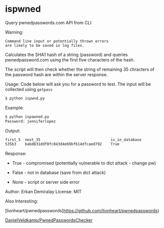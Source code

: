 # ispwned
Query pwnedpasswords.com API from CLI

Warning:
```
Command line input or potentially thrown errors 
are likely to be saved in log files.
```

Calculates the SHA1 hash of a string (password) and 
queries pwnedpassword.com  using the first five characters 
of the hash.

The script will then check whether 
the string of remaining 35 chracters of the password hash
are within the server response.

Usage:
Code below will ask you for a password to test.
The input will be collected using ``getpass``

```bash   
$ python ispwnd.py
```

Example:

```bash   
$ python ispawned.py
Password: jenniferlopez
```

Output:
```bash
first_5  next_35                                is_in_database
535b3    babd831ddf0fc043d4e69bf614dfcaed792    True
```

Response:

 - True  - compromised (potentially vulnerable to dict attack - change pw)
 
 - False - not in database (save from dict attack)
 
 - None  - script or server side error
  

Author: Erkan Demiralay
License: MIT


Also Interesting:

[lionheart/pwnedpasswords]https://github.com/lionheart/pwnedpasswords)

[DanielVeldkamp/PwnedPasswordsChecker](https://github.com/DanielVeldkamp/PwnedPasswordsChecker)

